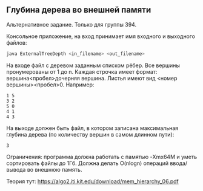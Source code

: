 ## Глубина дерева во внешней памяти
Альтернативное задание. Только для группы 394. 

Консольное приложение, на вход принимает имя входного и выходного файлов:
```bash
java ExternalTreeDepth <in_filename> <out_filename>
```

На входе файл с деревом заданным списком рёбер. Все вершины пронумерованы от 1 до n. Каждая строчка имеет формат: вершина<пробел>дочерняя вершина. Листья имеют вид <номер вершины><пробел>0.
Например:
```
1 5
3 2
5 0
4 1
4 3
```

На выходе должен быть файл, в котором записана максимальная глубина дерева (по количеству вершин в самом длинном пути):
```
3
```

Ограничения: программа должна работать с памятью -Xmx64M и уметь сортировать файлы до 1Гб. Должна делать O(nlogn) операций ввода/вывода во внешнюю память.

Теория тут: 
https://algo2.iti.kit.edu/download/mem_hierarchy_06.pdf
